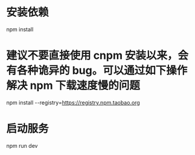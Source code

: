 # 安装依赖

npm install

# 建议不要直接使用 cnpm 安装以来，会有各种诡异的 bug。可以通过如下操作解决 npm 下载速度慢的问题

npm install --registry=https://registry.npm.taobao.org

# 启动服务

npm run dev
